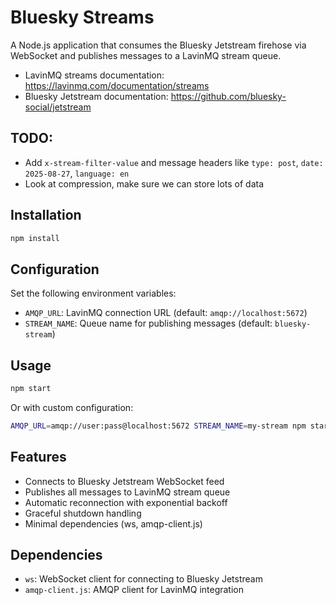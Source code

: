 # Bluesky Streams

A Node.js application that consumes the Bluesky Jetstream firehose via WebSocket and publishes messages to a LavinMQ stream queue.

* LavinMQ streams documentation: https://lavinmq.com/documentation/streams
* Bluesky Jetstream documentation: https://github.com/bluesky-social/jetstream

## TODO:

* Add `x-stream-filter-value` and message headers like `type: post`, `date: 2025-08-27`, `language: en`
* Look at compression, make sure we can store lots of data

## Installation

```bash
npm install
```

## Configuration

Set the following environment variables:

- `AMQP_URL`: LavinMQ connection URL (default: `amqp://localhost:5672`)
- `STREAM_NAME`: Queue name for publishing messages (default: `bluesky-stream`)

## Usage

```bash
npm start
```

Or with custom configuration:

```bash
AMQP_URL=amqp://user:pass@localhost:5672 STREAM_NAME=my-stream npm start
```

## Features

- Connects to Bluesky Jetstream WebSocket feed
- Publishes all messages to LavinMQ stream queue
- Automatic reconnection with exponential backoff
- Graceful shutdown handling
- Minimal dependencies (ws, amqp-client.js)

## Dependencies

- `ws`: WebSocket client for connecting to Bluesky Jetstream
- `amqp-client.js`: AMQP client for LavinMQ integration
